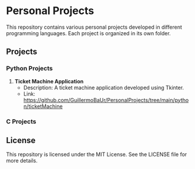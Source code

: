 # Personal Projects

This repository contains various personal projects developed in different programming languages. Each project is organized in its own folder.

## Projects

### Python Projects

1. **Ticket Machine Application**
   - Description: A ticket machine application developed using Tkinter.
   - Link: https://github.com/GuillermoBaUr/PersonalProjects/tree/main/python/ticketMachine

### C Projects

## License
This repository is licensed under the MIT License. See the LICENSE file for more details.

